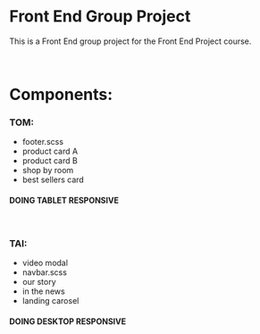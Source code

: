 # Front End Group Project
This is a Front End group project for the Front End Project course.

<br>


<h1> Components: </h1>

<h3> TOM:  </h3>
<ul> 
<li> footer.scss </li> 
<li> product card A </li> 
<li> product card B </li> 
<li> shop by room </li> 
<li> best sellers card </li> 
</ul>
<h4> DOING  TABLET RESPONSIVE </h4>

<br>

<h3> TAI: </h3>
<ul> 
<li> video modal </li> 
<li>  navbar.scss </li> 
<li>  our story  </li> 
<li> in the news </li> 
<li> landing carosel  </li> 
</ul>
<h4> DOING  DESKTOP RESPONSIVE </h4>
